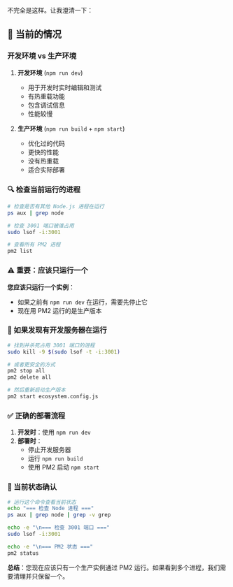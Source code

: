 不完全是这样。让我澄清一下：

## 📌 当前的情况

### 开发环境 vs 生产环境

1. **开发环境** (`npm run dev`)
   - 用于开发时实时编辑和测试
   - 有热重载功能
   - 包含调试信息
   - 性能较慢

2. **生产环境** (`npm run build` + `npm start`)
   - 优化过的代码
   - 更快的性能
   - 没有热重载
   - 适合实际部署

### 🔍 检查当前运行的进程

```bash
# 检查是否有其他 Node.js 进程在运行
ps aux | grep node

# 检查 3001 端口被谁占用
sudo lsof -i:3001

# 查看所有 PM2 进程
pm2 list
```

### ⚠️ 重要：应该只运行一个

**您应该只运行一个实例**：
- 如果之前有 `npm run dev` 在运行，需要先停止它
- 现在用 PM2 运行的是生产版本

### 🛑 如果发现有开发服务器在运行

```bash
# 找到并杀死占用 3001 端口的进程
sudo kill -9 $(sudo lsof -t -i:3001)

# 或者更安全的方式
pm2 stop all
pm2 delete all

# 然后重新启动生产版本
pm2 start ecosystem.config.js
```

### ✅ 正确的部署流程

1. **开发时**：使用 `npm run dev`
2. **部署时**：
   - 停止开发服务器
   - 运行 `npm run build`
   - 使用 PM2 启动 `npm start`

### 🎯 当前状态确认

```bash
# 运行这个命令查看当前状态
echo "=== 检查 Node 进程 ==="
ps aux | grep node | grep -v grep

echo -e "\n=== 检查 3001 端口 ==="
sudo lsof -i:3001

echo -e "\n=== PM2 状态 ==="
pm2 status
```

**总结**：您现在应该只有一个生产实例通过 PM2 运行。如果看到多个进程，我们需要清理并只保留一个。
